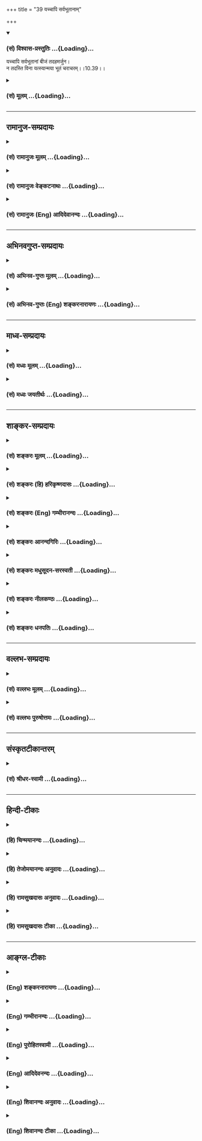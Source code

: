 +++
title = "39 यच्चापि सर्वभूतानाम्"

+++
<div class="js_include" newlevelforh1="3" title="(सं) विश्वास-प्रस्तुतिः" unfilled url="/purANam_vaiShNavam/mahAbhAratam/06-bhIShma-parva/03-bhagavad-gItA-parva/saMskRtam/vishvAsa-prastutiH/10_vibhUti-vistAra-yoga/39_yachchApi_sarvabh.md">
<details open><summary><h3>(सं) विश्वास-प्रस्तुतिः ...{Loading}...</h3></summary>

यच्चापि सर्वभूतानां बीजं तदहमर्जुन।  
न तदस्ति विना यत्स्यान्मया भूतं चराचरम्।।10.39।।
</details>
</div>
<div class="js_include collapsed" newlevelforh1="3" title="(सं) मूलम्" unfilled url="/purANam_vaiShNavam/mahAbhAratam/06-bhIShma-parva/03-bhagavad-gItA-parva/saMskRtam/mUlam/10_vibhUti-vistAra-yoga/39_yachchApi_sarvabh.md">
<details><summary><h3>(सं) मूलम् ...{Loading}...</h3></summary>

यच्चापि सर्वभूतानां बीजं तदहमर्जुन।  
न तदस्ति विना यत्स्यान्मया भूतं चराचरम्।।10.39।।
</details>
</div>


_________________
## रामानुज-सम्प्रदायः
<div class="js_include collapsed" newlevelforh1="3" title="(सं) रामानुजः मूलम्" unfilled url="/purANam_vaiShNavam/mahAbhAratam/06-bhIShma-parva/03-bhagavad-gItA-parva/saMskRtam/rAmAnujaH/mUlam/10_vibhUti-vistAra-yoga/39_yachchApi_sarvabh.md">
<details><summary><h3>(सं) रामानुजः मूलम् ...{Loading}...</h3></summary>

।।10.39।।**सर्वभूतानां** सर्वावस्थावस्थितानां तत्तदवस्थाबीजभूतं
प्रतीयमानम् अप्रतीयमानं **च यत् तद् अहम्** एव। चराचरसर्वभूतजातं **मया**
आत्मतया अवस्थितेन **विना यत् स्यात् न तद् अस्ति**अहमात्मा गुडाकेश
सर्वभूताशायस्थितः। (गीता 10।20) इति प्रक्रमात्न तदस्ति विनायत्स्यान्मया
भूतं चराचरम्। इति अत्र अपि आत्मतया अवस्थानम् एव विवक्षितम्। सर्ववस्तुजातं
सर्वावस्थं मया आत्मभूतेन युक्तं स्याद् इत्यर्थः। अनेन सर्वस्य अस्य
सामानाधिकरण्यनिर्देशयस्य आत्मतया अवस्थितिः एव हेतुः इति प्रकटयति।

</details>
</div>
<div class="js_include collapsed" newlevelforh1="3" title="(सं) रामानुजः वेङ्कटनाथः" unfilled url="/purANam_vaiShNavam/mahAbhAratam/06-bhIShma-parva/03-bhagavad-gItA-parva/saMskRtam/rAmAnujaH/venkaTanAthaH/10_vibhUti-vistAra-yoga/39_yachchApi_sarvabh.md">
<details><summary><h3>(सं) रामानुजः वेङ्कटनाथः ...{Loading}...</h3></summary>

  
  
।।10.39।। सर्वभूतानां बीजम् इति न प्रधानादिमात्रमुच्यते; तस्य
साक्षात्सर्वभूतबीजत्वाभावात् नापि व्रीह्यादिलक्षणं बीजं; तस्य
सर्वभूतशब्दसङ्गृहीतेषु जङ्गमेष्वनन्वयात् ततश्चाविशेषेण
तत्तत्कार्यावस्थद्रव्यापेक्षया तत्तत्कारणावस्थोपादानद्रव्यमात्रमिह
विवक्षितमित्यभिप्रायेणाहसर्वावस्थेति। एतेन
प्राकृतनैमित्तिकसृष्ट्यादेःअहमादिश्च \[10।20\] इत्यादिनोक्तत्वादिह
नित्यसृष्टिहेतुभूततत्तद्द्रव्यशरीरकत्वेन तद्धेतुत्वमपि
प्रदर्शितम्। यच्चापि इत्यनेनाभिप्रेतमाहप्रतीयमानमप्रतीयमानं चेति।
अप्रतीयमानमनुमानादिवेद्यमित्यर्थः। न तदस्ति इत्यादौ
स्वव्यतिरिक्तासत्त्वादिविधिपरत्वभ्रमव्युदासायाविनाभावार्थतोक्तिः
उपक्रमविरोध्युपसंहारो नोदेतुमलमित्यभिप्रायेणाहभूतजातमिति।
आत्मतयावस्थितेन अविनाभावमुपपादयतिअहमात्मेति।
व्यतिरेकोक्तिफलितमन्वयविशेषं दर्शयतिसर्वमिति।
उपक्रमोपसंहारयोरविनाभावकथनस्य भगवदभिप्रेतं प्रयोजनमाहअनेनेति।
क्वचित्क्वचिद्द्रव्यव्यतिरिक्तैः सामानाधिकरण्यमपि तदाश्रयद्रव्यस्य
भगवच्छरीरत्वादिति प्रागेव प्रपञ्चितमस्माभिः।  
  

</details>
</div>
<div class="js_include collapsed" newlevelforh1="3" title="(सं) रामानुजः (Eng) आदिदेवानन्दः" unfilled url="/purANam_vaiShNavam/mahAbhAratam/06-bhIShma-parva/03-bhagavad-gItA-parva/saMskRtam/rAmAnujaH/english/AdidevAnandaH/10_vibhUti-vistAra-yoga/39_yachchApi_sarvabh.md">
<details><summary><h3>(सं) रामानुजः (Eng) आदिदेवानन्दः ...{Loading}...</h3></summary>

10.39 Of all beings, in whatever condition they may exist, whether
manifest or not, I alone am that state. Whatever host of beings are said
to exist, they do not exist without Me as their Self. In the statement,
'Nothing that moves or does not move exists without Me', it is taught
that the Lord exists as the Self, as said in the beginning: 'I am the
Self, seated in the hearts of all beings' (10.20). The purport is that
the entire host of beings in every state, is united with Me, their Self.
By this He makes it clear that He, being the Self of all things, is the
ground for His being denoted by everything in co-ordinate predication.

</details>
</div>


_________________
## अभिनवगुप्त-सम्प्रदायः
<div class="js_include collapsed" newlevelforh1="3" title="(सं) अभिनव-गुप्तः मूलम्" unfilled url="/purANam_vaiShNavam/mahAbhAratam/06-bhIShma-parva/03-bhagavad-gItA-parva/saMskRtam/abhinava-guptaH/mUlam/10_vibhUti-vistAra-yoga/39_yachchApi_sarvabh.md">
<details><summary><h3>(सं) अभिनव-गुप्तः मूलम् ...{Loading}...</h3></summary>

।।10.19 -- 10.42।। हन्त ते कथयिष्यामीत्यादि जगत्स्थित इत्यन्तम्। अहमात्मा
(श्लो. 20) इत्यनेन व्यवच्छेदं वारयति। अन्यथा स्थावराणां हिमालय
इत्यादिवाक्येषु हिमालय एव भगवान् नान्य इति व्यवच्छेदेन;
निर्विभागत्वाभावात् ब्रह्मदर्शनं खण्डितम् अभविष्यत्। यतो यस्याखण्डाकारा
व्याप्तिस्तथा चेतसि न उपारोहति; तां च \[यो\] जिज्ञासति
तस्यायमुपदेशग्रन्थः। तथाहि उपसंहारे ( उपसंहारेण)
भेदाभेदवादं,यद्यद्विभूतिमत्सत्त्वम् (श्लो -- 41) इत्यनेनाभिधाय;
पश्चादभेदमेवोपसंहरति अथवा बहुनैतेन --,विष्टभ्याहमिदं -- एकांशेन जगत्
स्थितः (श्लो -- 42) इति। उक्तं हि -- पादोऽस्य विश्वा भूतानि
त्रिपादस्यामृतं दिवि।। इति -- RV; X; 90; 3प्रजानां सृष्टिहेतुः सर्वमिदं
भगवत्तत्त्वमेव तैस्तेर्विचित्रै रूपैर्भाव्यमानं +++(S
तत्त्वमेतैस्तैर्विचित्रैः रूपैः ; N -- विचित्ररूपै -- )+++ सकलस्य +++(S;N
सकलमस्य)+++ विषयतां यातीति।

</details>
</div>
<div class="js_include collapsed" newlevelforh1="3" title="(सं) अभिनव-गुप्तः (Eng) शङ्करनारायणः" unfilled url="/purANam_vaiShNavam/mahAbhAratam/06-bhIShma-parva/03-bhagavad-gItA-parva/saMskRtam/abhinava-guptaH/english/shankaranArAyaNaH/10_vibhUti-vistAra-yoga/39_yachchApi_sarvabh.md">
<details><summary><h3>(सं) अभिनव-गुप्तः (Eng) शङ्करनारायणः ...{Loading}...</h3></summary>

10.39 See Comment under 10.42

</details>
</div>


_________________
## माध्व-सम्प्रदायः
<div class="js_include collapsed" newlevelforh1="3" title="(सं) मध्वः मूलम्" unfilled url="/purANam_vaiShNavam/mahAbhAratam/06-bhIShma-parva/03-bhagavad-gItA-parva/saMskRtam/madhvaH/mUlam/10_vibhUti-vistAra-yoga/39_yachchApi_sarvabh.md">
<details><summary><h3>(सं) मध्वः मूलम् ...{Loading}...</h3></summary>

।।10.39।। मया विना यद्भूतं स्यात् तन्नास्ति। विश्वरूप अनन्तगते अनन्तभाग
अनन्तग अनन्त अनादे इत्यादि मोक्षधर्मे \[म.भा.शां.अ.338\]।

</details>
</div>
<div class="js_include collapsed" newlevelforh1="3" title="(सं) मध्वः जयतीर्थः" unfilled url="/purANam_vaiShNavam/mahAbhAratam/06-bhIShma-parva/03-bhagavad-gItA-parva/saMskRtam/madhvaH/jayatIrthaH/10_vibhUti-vistAra-yoga/39_yachchApi_sarvabh.md">
<details><summary><h3>(सं) मध्वः जयतीर्थः ...{Loading}...</h3></summary>

।।10.39।। न तदस्ति विना इत्यत्र पदानां व्यवहितत्वादन्वयमाह -- **मये**ति।
भगवतोऽनन्तै रूपैः सर्वपदार्थव्यापित्वे प्रमाणमाह -- **विश्वे**ति। विश्वं
रूपं प्रतिमा यस्यासौ विश्वरूपः। अनन्तानां गतिराश्रयोऽनन्तगतिः। अनन्ता
भागा अवतारा यस्यासावनन्तभागः। अनन्तान्पदार्थान् गतः अनन्तगः। अनन्तः
कालाद्यपरिच्छिन्नः।

</details>
</div>


_________________
## शाङ्कर-सम्प्रदायः
<div class="js_include collapsed" newlevelforh1="3" title="(सं) शङ्करः मूलम्" unfilled url="/purANam_vaiShNavam/mahAbhAratam/06-bhIShma-parva/03-bhagavad-gItA-parva/saMskRtam/shankaraH/mUlam/10_vibhUti-vistAra-yoga/39_yachchApi_sarvabh.md">
<details><summary><h3>(सं) शङ्करः मूलम् ...{Loading}...</h3></summary>

।।10.39।। --,**यच्चापि सर्वभूतानां बीजं** प्ररोहकारणम्; **तत् अहम्
अर्जुन।** प्रकरणोपसंहारार्थं विभूतिसंक्षेपमाह -- **न तत् अस्ति भूतं
चराचरं** चरम् अचरं वा; **मया विना यत्** **स्यात्** भवेत्। मया अपकृष्टं
परित्यक्तं निरात्मकं शून्यं हि तत् स्यात्। अतः मदात्मकं सर्वमित्यर्थः।।

</details>
</div>
<div class="js_include collapsed" newlevelforh1="3" title="(सं) शङ्करः (हि) हरिकृष्णदासः" unfilled url="/purANam_vaiShNavam/mahAbhAratam/06-bhIShma-parva/03-bhagavad-gItA-parva/saMskRtam/shankaraH/hindI/harikRShNadAsaH/10_vibhUti-vistAra-yoga/39_yachchApi_sarvabh.md">
<details><summary><h3>(सं) शङ्करः (हि) हरिकृष्णदासः ...{Loading}...</h3></summary>

।।10.39।। हे अर्जुन सर्वभूतोंका जो बीज अर्थात् उत्पत्तिका कारण है; वह मैं
हूँ। प्रकरणका उपसंहार करनेके लिये समस्त विभूतियोंका सार कहते हैं -- ऐसा
वह चर या अचर कोई भी भूत प्राणी नहीं है जो मेरे बिना हो। क्योंकि जो मुझसे
रहित होगा वह सत्तारहित -- शून्य होगा; अतः यह सिद्ध हुआ कि सब कुछ मेरा ही
स्वरूप है।

</details>
</div>
<div class="js_include collapsed" newlevelforh1="3" title="(सं) शङ्करः (Eng) गम्भीरानन्दः" unfilled url="/purANam_vaiShNavam/mahAbhAratam/06-bhIShma-parva/03-bhagavad-gItA-parva/saMskRtam/shankaraH/english/gambhIrAnandaH/10_vibhUti-vistAra-yoga/39_yachchApi_sarvabh.md">
<details><summary><h3>(सं) शङ्करः (Eng) गम्भीरानन्दः ...{Loading}...</h3></summary>

10.39 Ca, moreover; O Arjuna, yat api, whatsoever; is the bijam, seed,
the source of growth ; sarva-bhutanam, of all beings; tat, that I am. As
a conclusion of the topic the Lord states in brief His divine
manifestations: Na tat asti bhutam, there is no thing; cara-acaram,
moving or non-moving; yat, which; syat, can exist; vina maya, without
Me. For whatever is rejected by Me, from whatever I withdraw Myself will
have no substance, and will become a non-entity. Hence the meaning is
that everything has Me as its essence.

</details>
</div>
<div class="js_include collapsed" newlevelforh1="3" title="(सं) शङ्करः आनन्दगिरिः" unfilled url="/purANam_vaiShNavam/mahAbhAratam/06-bhIShma-parva/03-bhagavad-gItA-parva/saMskRtam/shankaraH/AnandagiriH/10_vibhUti-vistAra-yoga/39_yachchApi_sarvabh.md">
<details><summary><h3>(सं) शङ्करः आनन्दगिरिः ...{Loading}...</h3></summary>

।।10.39।। जाड्यमात्रप्रतिबिम्बितं चैतन्यं बीजम्। किमिति स्थावरं जङ्गमं वा
त्वदतिरेकेण न भवति तत्राह -- **मयेति।** तस्यापि स्वरूपेण
सत्त्वमाशङ्क्योक्तं -- **शून्यं हीति।** आत्मनोऽपकर्षादित्यर्थः। मयैव
सच्चिदानन्दस्वरूपेण सर्वस्य सिद्धेरित्यतःशब्दार्थः।

</details>
</div>
<div class="js_include collapsed" newlevelforh1="3" title="(सं) शङ्करः मधुसूदन-सरस्वती" unfilled url="/purANam_vaiShNavam/mahAbhAratam/06-bhIShma-parva/03-bhagavad-gItA-parva/saMskRtam/shankaraH/madhusUdana-sarasvatI/10_vibhUti-vistAra-yoga/39_yachchApi_sarvabh.md">
<details><summary><h3>(सं) शङ्करः मधुसूदन-सरस्वती ...{Loading}...</h3></summary>

।।10.39।। यदपि च सर्वभूतानां प्ररोहकारणं बीजं तन्मायोपाधिकं चैतन्यमहमेव।
हे अर्जुन; मया विना यत्स्याद्भवेच्चरमचरं वा भूतं वस्तु तन्नास्त्येव। यतः
सर्वं मत्कार्यमेवेत्यर्थः।

</details>
</div>
<div class="js_include collapsed" newlevelforh1="3" title="(सं) शङ्करः नीलकण्ठः" unfilled url="/purANam_vaiShNavam/mahAbhAratam/06-bhIShma-parva/03-bhagavad-gItA-parva/saMskRtam/shankaraH/nIlakaNThaH/10_vibhUti-vistAra-yoga/39_yachchApi_sarvabh.md">
<details><summary><h3>(सं) शङ्करः नीलकण्ठः ...{Loading}...</h3></summary>

।।10.39।। सर्वभूतानां बीजमित्यनेन सर्वभूतानि मद्विभूतिरिति दर्शितम्;
तदेवोपपादयति -- **न तदस्तीति।** मया विना भूतां किमपि नास्ति।
उपादेयस्योपादानमन्तरेण स्थित्यसंभवात्।

</details>
</div>
<div class="js_include collapsed" newlevelforh1="3" title="(सं) शङ्करः धनपतिः" unfilled url="/purANam_vaiShNavam/mahAbhAratam/06-bhIShma-parva/03-bhagavad-gItA-parva/saMskRtam/shankaraH/dhanapatiH/10_vibhUti-vistAra-yoga/39_yachchApi_sarvabh.md">
<details><summary><h3>(सं) शङ्करः धनपतिः ...{Loading}...</h3></summary>

।।10.39।। बीजं प्ररोहकारणम्। एतन्मद्विभूतिज्ञानमन्तःकरणशोधकमिति सचयन्नाह
-- हे अर्जुनेति। प्रकृतपसंहरन्विभूतिसंक्षेपमाह -- नेति। स्थावरजंगमं भूतं
मयाविना यद्भवेत् तन्नास्ति मया त्यक्तस्य निरात्मकस्य
शून्यत्वापत्तेर्मदात्मकं सर्वमित्यर्थः।

</details>
</div>


_________________
## वल्लभ-सम्प्रदायः
<div class="js_include collapsed" newlevelforh1="3" title="(सं) वल्लभः मूलम्" unfilled url="/purANam_vaiShNavam/mahAbhAratam/06-bhIShma-parva/03-bhagavad-gItA-parva/saMskRtam/vallabhaH/mUlam/10_vibhUti-vistAra-yoga/39_yachchApi_sarvabh.md">
<details><summary><h3>(सं) वल्लभः मूलम् ...{Loading}...</h3></summary>

।।10.39।। यच्चापीति। अन्यत् किं वाच्यं मया विना किमपि नास्तीत्याह -- न
तदस्ति विना मयेति। मत्प्रकृतिद्वयकार्यभूततया तथेति भावः।

</details>
</div>
<div class="js_include collapsed" newlevelforh1="3" title="(सं) वल्लभः पुरुषोत्तमः" unfilled url="/purANam_vaiShNavam/mahAbhAratam/06-bhIShma-parva/03-bhagavad-gItA-parva/saMskRtam/vallabhaH/puruShottamaH/10_vibhUti-vistAra-yoga/39_yachchApi_sarvabh.md">
<details><summary><h3>(सं) वल्लभः पुरुषोत्तमः ...{Loading}...</h3></summary>

  
  
।।10.39।। यदिति। यत्सर्वभूतानां बीजमुत्पत्तिकारणं तदपि अहमेव। अपिशब्देन
योनिस्तद्रूपं चाऽहमेवेति व्यञ्जितम्। यत् चराचरं भूतं तज्जातं तन्मया विना
किञ्चिन्नास्ति।  
  

</details>
</div>


_________________
## संस्कृतटीकान्तरम्
<div class="js_include collapsed" newlevelforh1="3" title="(सं) श्रीधर-स्वामी" unfilled url="/purANam_vaiShNavam/mahAbhAratam/06-bhIShma-parva/03-bhagavad-gItA-parva/saMskRtam/shrIdhara-svAmI/10_vibhUti-vistAra-yoga/39_yachchApi_sarvabh.md">
<details><summary><h3>(सं) श्रीधर-स्वामी ...{Loading}...</h3></summary>

।।10.39।। **यदिति।** यदपि च सर्वभूतानां बीजं प्ररोहकारणं तदहम्। तत्र
हेतुः मया विना यत्स्याद्भवेत् तच्चराचरं भूतं नास्त्येवेति।

</details>
</div>


_________________
## हिन्दी-टीकाः
<div class="js_include collapsed" newlevelforh1="3" title="(हि) चिन्मयानन्दः" unfilled url="/purANam_vaiShNavam/mahAbhAratam/06-bhIShma-parva/03-bhagavad-gItA-parva/hindI/chinmayAnandaH/10_vibhUti-vistAra-yoga/39_yachchApi_sarvabh.md">
<details><summary><h3>(हि) चिन्मयानन्दः ...{Loading}...</h3></summary>

।।10.39।। मैं समस्त भूतों का बीज हूँ स्थूल विषयों तथा सूक्ष्म भावनाओं और
विचारों के अनुभूयमान जगत में आत्मा के स्वरूप; स्थान एवं कार्य को दर्शाने
वाले उपर्युक्त वर्णनात्मक वाक्यों तथा उपमाओं के द्वारा निरन्तर यह सूचित
किया गया है कि आत्मा ही सम्पूर्ण सृष्टि का स्रोत है। भगवान् श्रीकृष्ण के
मुख से; महर्षि व्यास; इस सारभूत सत्य को बारम्बार विविध प्रकारों से
प्रतिपादित कराते हैं; जिससे कि गीता का कोई मन्दबुद्धि विद्यार्थी भी इसकी
उपेक्षा न कर सके। साधकों को मननचिन्तन करने के लिए बीज और वृक्ष का
दृष्टान्त एक अक्षय विषय है। भूमि में बीजारोपण करने के पश्चात् अनुकूल
परिस्थितियों में बीज में स्थित अव्यक्त जीवन तत्त्व स्वत व्यक्त हो सकता
है। वह अंकुरित बीज शीघ्र ही विकसित होकर कल्पनातीत ऊँचाई का वृक्ष बन जाता
है; और तत्पश्चात् ऐसा प्रतीत हो सकता है; मानो उस वृक्ष का अपने कारणभूत
बीज से कोई संबंध ही न हो। निरन्तर होने वाले परिवर्तन रूपी घन के प्रहारों
से शोकाकुल हुए; केवल अनित्य जगत् को देखने वाले पुरुषों को ही सम्भवत; इस
संसार में सृष्टि के कारणभूत दिव्य; अनन्त आनन्दस्वरूप सत्य का स्मरण कराने
वाली कोई वस्तु ही दिखाई नहीं देती है। विश्व की बीजावस्था; बीज में वृक्ष
की अव्यक्त अवस्था के तुल्य है। अनुकूल परिस्थितियों को पाकर बीज से अंकुर
फूटकर ऊपर की ओर तने का रूप ले लेता है; और उसी प्रकार भूमि के अन्दर उसका
मूल उतनी गहराई तक पहुँचता है। नाम और रूपमय यह सम्पूर्ण विश्व जब अपनी
अव्यक्त अवस्था में होता है; तब वह उपनिषदों के अनुसार; प्रलय की स्थिति
कहलाती है। यह समष्टि प्रलय का सिद्धांत व्यष्टि की दृष्टि से विचार करने
पर बुद्धिगम्य हो जाता है। हमारी सुषुप्ति अवस्था में; हमारे व्यक्तिगत
स्वभाव; चरित्र; क्षमता; शिक्षा; संस्कृति; सद्व्यवहार आदि सब अव्यक्त
स्थिति में विद्यमान रहते हैं। संक्षेप में; निद्रावस्था में हमारे
व्यक्तित्व की विशेषताएं बीजाव्ास्था में रहती हैं। विश्राम काल के अन्तराल
के बाद; जब ये वासनाएं स्वयं को व्यक्त करने के लिए अधीर हो उठती हैं; तब
यदि अनुकूल परिस्थितियां प्राप्त हो जायें; तो वे पूर्णरूप से व्यक्त होती
हैं। इसी प्रकार; समष्टि मन की विश्राम की अवस्था में सम्पूर्ण जीवों की
वासनाओं के साथ यह विश्व बीजावस्था में विद्यमान रहता है। यह एक अत्यन्त
सुन्दर एवं तत्त्वबोधक उदाहरण हमारे प्राचीन ऋषियों ने दिया है। गर्भावस्था
से; कालान्तर में अनुकूल परिस्थितियों में; यह अव्यक्त सृष्टि व्यक्त होती
है और उसकी इस प्रथम अभिव्यक्ति को ऋषियों ने सुन्दर नाम दिया है
हिरण्यगर्भ। इस अपूर्व और अद्भुत शब्द का पाश्चात्य विद्वानों ने गोल्डन एग
अर्थात् स्वर्णअण्ड कहकर अनुवाद करके अनजाने ही हमारे धर्मशास्त्र की
निन्दा की है और; इस प्रकार; उसके सौन्दर्य को भी कलुषित कर दिया है।
वस्तुत; इस शब्द का अर्थ है; चराचर जगत् का गर्भ। यहाँ भगवान् श्रीकृष्ण
समष्टि कारण शरीर अर्थात् समस्त प्राणियों की वासनाओं के साथ तादात्म्य
करके; सर्वज्ञ ईश्वर के रूप में कहते हैं कि वे वह महान् बीज हैं; जिससे यह
संसार वृक्ष फलीभूत हुआ है तथा भविष्य में भी असंख्य बार ऐसा ही होता
रहेगा। लौकिक अनुभव यह है कि बीज से वृक्ष की उत्पत्ति होने की प्रक्रिया
में स्वत बीज का नाश हो जाता है। अत; भगवान् के कथन से गीता का कोई
विद्यार्थी यह न समझ ले कि इस विश्व की उत्पत्ति में स्वयं भगवान् नष्ट हो
जाते हैं इस प्रकार की विपरीत धारणा की निवृत्ति के लिए; श्रीकृष्ण कहते
हैं; ऐसा कोई चर या अचर भूत नहीं है; जो मेरे बिना रहता है। परमात्मा का
बीजत्व ऐसे ही है; जैसे समुद्र तरंगों का बीज है। तरंगों की उत्पत्ति और
विकास समुद्र से भिन्न स्थान पर नहीं होते। जहाँ समुद्र नहीं; वहाँ तरंगों
का भी अस्तित्व नहीं हो सकता। उसी प्रकार; असंख्य तरंगों की उत्पत्ति में
स्वयं समुद्र कभी नष्ट नहीं होता। यह सम्पूर्ण ब्रह्माण्ड उस अविद्या से
प्रकट होता है; जो मानों सत्य को आच्छादित कर देती है। इस अविद्या का
अस्तित्व और उसकी भ्रमोत्पादक शक्ति ये दोनों ही प्रक्षेपित जगत् के
स्रोतभूत ब्रह्म में ही स्थित होते हैं। यह आत्म अज्ञान ही सृष्टि का कारण
है। चैतन्य आत्मा के बिना यह अविद्या और अविद्याजनित हमारे संसार के दुख
प्रकाशित नहीं होते और हमें उनका भान तक नहीं होता। जैसे तरंगों का जनक;
धारक और पोषक जल ही है; वैसे ही चैतन्य आत्मा इस संसार वृक्ष का जनक और
पोषक है। यदि हमसे यह कहा जाता है कि कोई दस आभूषण स्वर्ण से बने हैं तथा
स्वर्ण के बिना उनका अस्तित्व नहीं हो सकता है; तो स्पष्ट है कि वर्तमान
में भी वे आभूषण स्वर्ण रूप ही हैं। इसी प्रकार; भगवान् यहाँ कहते हैं कि
वे इस संसार बीज के वृक्ष हैं इस आंशिक कथन में वे इस बात को भी जोड़ते हैं
कि मेरे बिना कोई भूतवस्तु नहीं रह सकती। इसलिए यह विश्व भगवत्स्वरूप ही
है। अब तक किये गये सम्पूर्ण विवेचन का उपसंहार; भगवान् अगले तीन श्लोकों
में करते हैं

</details>
</div>
<div class="js_include collapsed" newlevelforh1="3" title="(हि) तेजोमयानन्दः अनुवादः" unfilled url="/purANam_vaiShNavam/mahAbhAratam/06-bhIShma-parva/03-bhagavad-gItA-parva/hindI/tejomayAnandaH/anuvAdaH/10_vibhUti-vistAra-yoga/39_yachchApi_sarvabh.md">
<details><summary><h3>(हि) तेजोमयानन्दः अनुवादः ...{Loading}...</h3></summary>

।।10.39।। हे अर्जुन ! जो समस्त भूतों की उत्पत्ति का बीज (कारण) है, वह भी
में ही हूँ, क्योंकि ऐसा कोई चर और अचर भूत नहीं है, जो मुझसे रहित है।।

</details>
</div>
<div class="js_include collapsed" newlevelforh1="3" title="(हि) रामसुखदासः अनुवादः" unfilled url="/purANam_vaiShNavam/mahAbhAratam/06-bhIShma-parva/03-bhagavad-gItA-parva/hindI/rAmasukhadAsaH/anuvAdaH/10_vibhUti-vistAra-yoga/39_yachchApi_sarvabh.md">
<details><summary><h3>(हि) रामसुखदासः अनुवादः ...{Loading}...</h3></summary>

।।10.39।। हे अर्जुन! सम्पूर्ण प्राणियोंका जो बीज है, वह बीज मैं ही हूँ;
क्योंकि मेरे बिना कोई भी चर-अचर प्राणी नहीं है अर्थात् चर-अचर सब कुछ मैं
ही हूँ।

</details>
</div>
<div class="js_include collapsed" newlevelforh1="3" title="(हि) रामसुखदासः टीका" unfilled url="/purANam_vaiShNavam/mahAbhAratam/06-bhIShma-parva/03-bhagavad-gItA-parva/hindI/rAmasukhadAsaH/TIkA/10_vibhUti-vistAra-yoga/39_yachchApi_sarvabh.md">
<details><summary><h3>(हि) रामसुखदासः टीका ...{Loading}...</h3></summary>

।।10.39।।***व्याख्या--*'यच्चापि सर्वभूतानां बीजं तदमहर्जुन'--**यहाँ
भगवान् समस्त विभूतियोंका सार बताते हैं कि सबका बीज अर्थात् कारण मैं ही
हूँ। बीज कहनेका तात्पर्य है कि इस संसारका निमित्त कारण भी मैं हूँ और
उपादान कारण भी मैं हूँ अर्थात् संसारको बनानेवाला भी मैं हूँ और
संसाररूपसे बननेवाला भी मैं हूँ। भगवान्ने सातवें अध्यायके दसवें श्लोकमें
अपनेको 'सनातन बीज', नवें अध्यायके अठारहवें श्लोकमें 'अव्यय बीज' और यहाँ
केवल 'बीज' बताया है। इसका तात्पर्य है कि मैं ज्योंकात्यों रहता हुआ ही
संसाररूपसे प्रकट हो जाता हूँ और संसाररूपसे प्रकट होनेपर भी मैं उसमें
ज्यों-का-त्यों व्यापक रहता हूँ।

</details>
</div>


_________________
## आङ्ग्ल-टीकाः
<div class="js_include collapsed" newlevelforh1="3" title="(Eng) शङ्करनारायणः" unfilled url="/purANam_vaiShNavam/mahAbhAratam/06-bhIShma-parva/03-bhagavad-gItA-parva/english/shankaranArAyaNaH/10_vibhUti-vistAra-yoga/39_yachchApi_sarvabh.md">
<details><summary><h3>(Eng) शङ्करनारायणः ...{Loading}...</h3></summary>

10.39. Further, O Arjuna, I am that which is the seed of all beings;
there is no being, whether moving or non-moving, that could exist
without Me.

</details>
</div>
<div class="js_include collapsed" newlevelforh1="3" title="(Eng) गम्भीरानन्दः" unfilled url="/purANam_vaiShNavam/mahAbhAratam/06-bhIShma-parva/03-bhagavad-gItA-parva/english/gambhIrAnandaH/10_vibhUti-vistAra-yoga/39_yachchApi_sarvabh.md">
<details><summary><h3>(Eng) गम्भीरानन्दः ...{Loading}...</h3></summary>

10.39 Moreover, O Arjuna, whatsoever is the seed of all beings, that I
am. There is no thing moving or non-moving which can exist without Me.

</details>
</div>
<div class="js_include collapsed" newlevelforh1="3" title="(Eng) पुरोहितस्वामी" unfilled url="/purANam_vaiShNavam/mahAbhAratam/06-bhIShma-parva/03-bhagavad-gItA-parva/english/purohitasvAmI/10_vibhUti-vistAra-yoga/39_yachchApi_sarvabh.md">
<details><summary><h3>(Eng) पुरोहितस्वामी ...{Loading}...</h3></summary>

10.39 I am the Seed of all being, O Arjuna! No creature moving or
unmoving can live without Me.

</details>
</div>
<div class="js_include collapsed" newlevelforh1="3" title="(Eng) आदिदेवनन्दः" unfilled url="/purANam_vaiShNavam/mahAbhAratam/06-bhIShma-parva/03-bhagavad-gItA-parva/english/AdidevanandaH/10_vibhUti-vistAra-yoga/39_yachchApi_sarvabh.md">
<details><summary><h3>(Eng) आदिदेवनन्दः ...{Loading}...</h3></summary>

10.39 I am also that which is the seed of all beings, O Arjuna. Nothing
that moves or does not move, exists without Me.

</details>
</div>
<div class="js_include collapsed" newlevelforh1="3" title="(Eng) शिवानन्दः अनुवादः" unfilled url="/purANam_vaiShNavam/mahAbhAratam/06-bhIShma-parva/03-bhagavad-gItA-parva/english/shivAnandaH/anuvAdaH/10_vibhUti-vistAra-yoga/39_yachchApi_sarvabh.md">
<details><summary><h3>(Eng) शिवानन्दः अनुवादः ...{Loading}...</h3></summary>

10.39 And whatever is the seed of all beings, that also am I, O Arjuna;
there is no being, whether moving or unmoving, that can exist without
Me.

</details>
</div>
<div class="js_include collapsed" newlevelforh1="3" title="(Eng) शिवानन्दः टीका" unfilled url="/purANam_vaiShNavam/mahAbhAratam/06-bhIShma-parva/03-bhagavad-gItA-parva/english/shivAnandaH/TIkA/10_vibhUti-vistAra-yoga/39_yachchApi_sarvabh.md">
<details><summary><h3>(Eng) शिवानन्दः टीका ...{Loading}...</h3></summary>

10.39 यत् which; च and; अपि also; सर्वभूतानाम् among all beings; बीजम्
seed; तत् that; अहम् I; अर्जुन O Arjuna; न not; तत् that; अस्ति is; विना
without; यत् which; स्यात् may be; मया by Me; भूतम् being; चराचरम्
moving or unmoving.Commentary I am the primeval seed from which all
creation has come into existence. I am the seed of everything. I am the
Self of everything. Nothing can exist without Me. Everything is of My
nature. I am the essence of everything. Without Me all things would be
mere void. I am the soul of everything.

</details>
</div>
